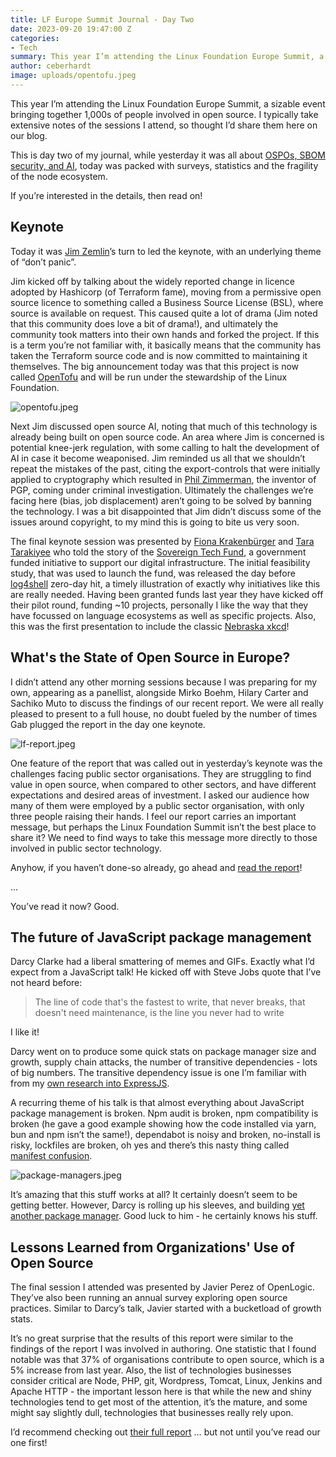 ```yaml
---
title: LF Europe Summit Journal - Day Two
date: 2023-09-20 19:47:00 Z
categories:
- Tech
summary: This year I’m attending the Linux Foundation Europe Summit, a sizable event bringing together 1,000s of people involved in open source. Day two was packed with surveys, statistics and the fragility of the node ecosystem..
author: ceberhardt
image: uploads/opentofu.jpeg
---
```


This year I’m attending the Linux Foundation Europe Summit, a sizable event bringing together 1,000s of people involved in open source. I typically take extensive notes of the sessions I attend, so thought I’d share them here on our blog.

This is day two of my journal, while yesterday it was all about [OSPOs, SBOM security, and AI](https://blog.scottlogic.com/2023/09/20/lf-europe-summit-journal-day-one.html), today was packed with surveys, statistics and the fragility of the node ecosystem.

If you’re interested in the details, then read on!

## Keynote

Today it was [Jim Zemlin](https://www.linkedin.com/in/zemlin/)’s turn to led the keynote, with an underlying theme of “don’t panic”. 

Jim kicked off by talking about the widely reported change in licence adopted by Hashicorp (of Terraform fame), moving from a permissive open source licence to something called a Business Source License (BSL), where source is available on request. This caused quite a lot of drama (Jim noted that this community does love a bit of drama!), and ultimately the community took matters into their own hands and forked the project. If this is a term you’re not familiar with, it basically means that the community has taken the Terraform source code and is now committed to maintaining it themselves. The big announcement today was that this project is now called [OpenTofu](https://opentofu.org/) and will be run under the stewardship of the Linux Foundation.

![opentofu.jpeg](/uploads/opentofu.jpeg)

Next Jim discussed open source AI, noting that much of this technology is already being built on open source code. An area where Jim is concerned is potential knee-jerk regulation, with some calling to halt the development of AI in case it become weaponised. Jim reminded us all that we shouldn’t repeat the mistakes of the past, citing the export-controls that were initially applied to cryptography which resulted in [Phil Zimmerman](https://en.wikipedia.org/wiki/Phil_Zimmermann), the inventor of PGP, coming under criminal investigation. Ultimately the challenges we’re facing here (bias, job displacement) aren’t going to be solved by banning the technology. I was a bit disappointed that Jim didn’t discuss some of the issues around copyright, to my mind this is going to bite us very soon.

The final keynote session was presented by [Fiona Krakenbürger](https://www.linkedin.com/in/fiona-krakenbuerger/?originalSubdomain=de) and [Tara Tarakiyee](https://www.linkedin.com/in/tarakiyee/) who told the story of the [Sovereign Tech Fund](https://sovereigntechfund.de/en/), a government funded initiative to support our digital infrastructure. The initial feasibility study, that was used to launch the fund, was released the day before [log4shell](https://en.wikipedia.org/wiki/Log4Shell) zero-day hit, a timely illustration of exactly why initiatives like this are really needed. Having been granted funds last year they have kicked off their pilot round, funding ~10 projects, personally I like the way that they have focussed on language ecosystems as well as specific projects. Also, this was the first presentation to include the classic [Nebraska xkcd](https://xkcd.com/2347/)!


## What's the State of Open Source in Europe?

I didn’t attend any other morning sessions because I was preparing for my own, appearing as a panellist, alongside Mirko Boehm, Hilary Carter and Sachiko Muto to discuss the findings of our recent report. We were all really pleased to present to a full house, no doubt fueled by the number of times Gab plugged the report in the day one keynote. 

![lf-report.jpeg](/uploads/lf-report.jpeg)

One feature of the report that was called out in yesterday’s keynote was the challenges facing public sector organisations. They are struggling to find value in open source, when compared to other sectors, and have different expectations and desired areas of investment. I asked our audience how many of them were employed by a public sector organisation, with only three people raising their hands. I feel our report carries an important message, but perhaps the Linux Foundation Summit isn’t the best place to share it? We need to find ways to take this message more directly to those involved in public sector technology. 

Anyhow, if you haven’t done-so already, go ahead and [read the report](https://www.linuxfoundation.org/research/world-of-open-source-eu-2023?hsLang=en)!

…

You’ve read it now? Good.


## The future of JavaScript package management

Darcy Clarke had a liberal smattering of memes and GIFs. Exactly what I’d expect from a JavaScript talk! He kicked off with Steve Jobs quote that I’ve not heard before:

> The line of code that's the fastest to write, that never breaks, that doesn't need maintenance, is the line you never had to write

I like it!

Darcy went on to produce some quick stats on package manager size and growth, supply chain attacks, the number of transitive dependencies - lots of big numbers. The transitive dependency issue is one I’m familiar with from my [own research into ExpressJS](https://blog.scottlogic.com/2020/12/22/software-crisis.html). 

A recurring theme of his talk is that almost everything about JavaScript package management is broken. Npm audit is broken, npm compatibility is broken (he gave a good example showing how the code installed via yarn, bun and npm isn’t the same!), dependabot is noisy and broken, no-install is risky, lockfiles are broken, oh yes and there’s this nasty thing called [manifest confusion](https://blog.vlt.sh/blog/the-massive-hole-in-the-npm-ecosystem).

![package-managers.jpeg](/uploads/package-managers.jpeg)

It’s amazing that this stuff works at all? It certainly doesn’t seem to be getting better. However, Darcy is rolling up his sleeves, and building [yet another package manager](https://www.vlt.sh/). Good luck to him - he certainly knows his stuff.

## Lessons Learned from Organizations' Use of Open Source

The final session I attended was presented by Javier Perez of OpenLogic. They’ve also been running an annual survey exploring open source practices. Similar to Darcy’s talk, Javier started with a bucketload of growth stats. 

It’s no great surprise that the results of this report were similar to the findings of the report I was involved in authoring. One statistic that I found notable was that 37% of organisations contribute to open source, which is a 5% increase from last year. Also, the list of technologies businesses consider critical are Node, PHP, git, Wordpress, Tomcat, Linux, Jenkins and Apache HTTP - the important lesson here is that while the new and shiny technologies tend to get most of the attention, it’s the mature, and some might say slightly dull, technologies that businesses really rely upon.

I’d recommend checking out [their full report](https://www.openlogic.com/resources/2023-state-open-source-report) … but not until you’ve read our one first!
